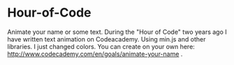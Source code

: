 # Hour-of-Code
Animate your name or some text. During the "Hour of Code" two years ago I have written text animation on Codeacademy. Using min.js and other libraries. I just changed colors. 
You can create on your own here: http://www.codecademy.com/en/goals/animate-your-name .
